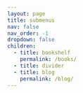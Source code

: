 ```yaml
---
layout: page
title: submenus
nav: false
nav_order: -1
dropdown: false
children:
  - title: bookshelf
    permalink: /books/
  - title: divider
  - title: blog
    permalink: /blog/
---
```

